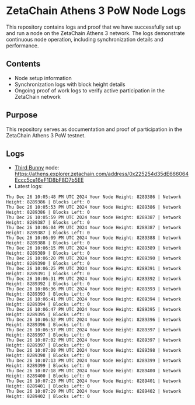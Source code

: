 # ZetaChain Athens 3 PoW Node Logs
This repository contains logs and proof that we have successfully set up and run a node on the ZetaChain Athens 3 network. The logs demonstrate continuous node operation, including synchronization details and performance.

## Contents
- Node setup information
- Synchronization logs with block height details
- Ongoing proof of work logs to verify active participation in the ZetaChain network

## Purpose
This repository serves as documentation and proof of participation in the ZetaChain Athens 3 PoW testnet.

## Logs

- [Third Bunny](https://thirdbunny.xyz/) node: https://athens.explorer.zetachain.com/address/0x225254d35dE666064Eccc5ce16eF1D8bF8D7b5EE
- Latest logs:
```
Thu Dec 26 10:05:48 PM UTC 2024 Your Node Height: 8289386 | Network Height: 8289386 | Blocks Left: 0
Thu Dec 26 10:05:53 PM UTC 2024 Your Node Height: 8289386 | Network Height: 8289386 | Blocks Left: 0
Thu Dec 26 10:05:59 PM UTC 2024 Your Node Height: 8289387 | Network Height: 8289387 | Blocks Left: 0
Thu Dec 26 10:06:04 PM UTC 2024 Your Node Height: 8289387 | Network Height: 8289387 | Blocks Left: 0
Thu Dec 26 10:06:09 PM UTC 2024 Your Node Height: 8289388 | Network Height: 8289388 | Blocks Left: 0
Thu Dec 26 10:06:15 PM UTC 2024 Your Node Height: 8289389 | Network Height: 8289389 | Blocks Left: 0
Thu Dec 26 10:06:20 PM UTC 2024 Your Node Height: 8289390 | Network Height: 8289390 | Blocks Left: 0
Thu Dec 26 10:06:25 PM UTC 2024 Your Node Height: 8289391 | Network Height: 8289391 | Blocks Left: 0
Thu Dec 26 10:06:31 PM UTC 2024 Your Node Height: 8289392 | Network Height: 8289392 | Blocks Left: 0
Thu Dec 26 10:06:36 PM UTC 2024 Your Node Height: 8289393 | Network Height: 8289393 | Blocks Left: 0
Thu Dec 26 10:06:41 PM UTC 2024 Your Node Height: 8289394 | Network Height: 8289394 | Blocks Left: 0
Thu Dec 26 10:06:47 PM UTC 2024 Your Node Height: 8289395 | Network Height: 8289395 | Blocks Left: 0
Thu Dec 26 10:06:52 PM UTC 2024 Your Node Height: 8289396 | Network Height: 8289396 | Blocks Left: 0
Thu Dec 26 10:06:57 PM UTC 2024 Your Node Height: 8289397 | Network Height: 8289397 | Blocks Left: 0
Thu Dec 26 10:07:02 PM UTC 2024 Your Node Height: 8289397 | Network Height: 8289397 | Blocks Left: 0
Thu Dec 26 10:07:08 PM UTC 2024 Your Node Height: 8289398 | Network Height: 8289398 | Blocks Left: 0
Thu Dec 26 10:07:13 PM UTC 2024 Your Node Height: 8289399 | Network Height: 8289399 | Blocks Left: 0
Thu Dec 26 10:07:18 PM UTC 2024 Your Node Height: 8289400 | Network Height: 8289400 | Blocks Left: 0
Thu Dec 26 10:07:23 PM UTC 2024 Your Node Height: 8289401 | Network Height: 8289401 | Blocks Left: 0
Thu Dec 26 10:07:29 PM UTC 2024 Your Node Height: 8289402 | Network Height: 8289402 | Blocks Left: 0
```
